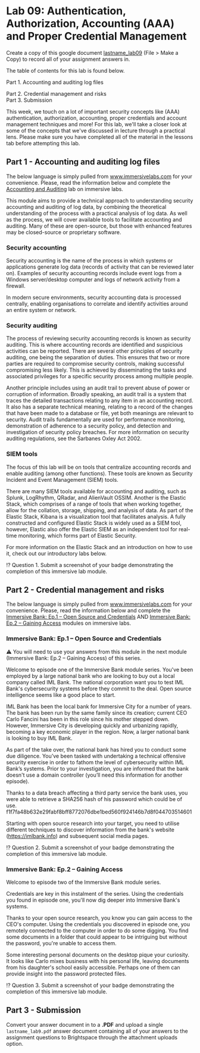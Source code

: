 # Lab 09: Authentication, Authorization, Accounting (AAA) and Proper Credential Management


Create a copy of this google document [lastname_lab09](https://docs.google.com/document/d/1xiAlbfG_8fXCWUxKg8Xqzn7hFUTO_Anp5xYGARpYInI/edit?usp=sharing) (File > Make a Copy) to record all of your assignment answers in.

The table of contents for this lab is found below.

Part 1. Accounting and auditing log files <br>
<!-- Part 2. Authentication and authorization flaws <br> -->
Part 2. Credential management and risks <br>
Part 3. Submission <br>

This week, we touch on a lot of important security concepts like (AAA) authentication, authorization, accounting, proper credentials and account management techniques and more! For this lab, we'll take a closer look at some of the concepts that we've discussed in lecture through a practical lens. Please make sure you have completed all of the material in the lessons tab before attempting this lab.

## Part 1 - Accounting and auditing log files

The below language is simply pulled from www.immersivelabs.com for your convenience. Please, read the information below and complete the [Accounting and Auditing](https://immersivelabs.online/labs/accounting-and-audit/) lab on immersive labs.


This module aims to provide a technical approach to understanding security accounting and auditing of log data, by combining the theoretical understanding of the process with a practical analysis of log data. As well as the process, we will cover available tools to facilitate accounting and auditing. Many of these are open-source, but those with enhanced features may be closed-source or proprietary software.

### Security accounting

Security accounting is the name of the process in which systems or applications generate log data (records of activity that can be reviewed later on). Examples of security accounting records include event logs from a Windows server/desktop computer and logs of network activity from a firewall.

In modern secure environments, security accounting data is processed centrally, enabling organisations to correlate and identify activities around an entire system or network.

### Security auditing

The process of reviewing security accounting records is known as security auditing. This is where accounting records are identified and suspicious activities can be reported. There are several other principles of security auditing, one being the separation of duties. This ensures that two or more parties are required to compromise security controls, making successful compromising less likely. This is achieved by disseminating the tasks and associated privileges for a specific security process among multiple people.

Another principle includes using an audit trail to prevent abuse of power or corruption of information. Broadly speaking, an audit trail is a system that traces the detailed transactions relating to any item in an accounting record. It also has a separate technical meaning, relating to a record of the changes that have been made to a database or file, yet both meanings are relevant to security. Audit trails fundamentally are used for performance monitoring, demonstration of adherence to a security policy, and detection and investigation of security policy breaches. For more information on security auditing regulations, see the Sarbanes Oxley Act 2002.

###  SIEM tools

The focus of this lab will be on tools that centralize accounting records and enable auditing (among other functions). These tools are known as Security Incident and Event Management (SIEM) tools.

There are many SIEM tools available for accounting and auditing, such as Splunk, LogRhythm, QRadar, and AlienVault OSSIM. Another is the Elastic Stack, which comprises of a range of tools that when working together, allow for the collation, storage, shipping, and analysis of data. As part of the Elastic Stack, Kibana is a visualization tool that facilitates analysis. A fully constructed and configured Elastic Stack is widely used as a SIEM tool, however, Elastic also offer the Elastic SIEM as an independent tool for real-time monitoring, which forms part of Elastic Security.

For more information on the Elastic Stack and an introduction on how to use it, check out our introductory labs below.

:interrobang: Question 1. Submit a screenshot of your badge demonstrating the completion of this immersive lab module.

<!-- ## Part 2 - Authentication and authorization flaws

The below language is simply pulled from www.immersivelabs.com for your convenience. Please, read the information below and complete the [Unrestricted File Upload](https://immersivelabs.online/labs/unrestricted-file-upload/category/offensive/series/authentication-and-authorisation-flaws) lab on immersive labs.

Unrestricted file upload is a vulnerability that occurs when insufficient checks are made on the file being uploaded. Thus, when weak security measures are implemented, an attacker can bypass them and upload their own code instead of the intended file (e.g., a PHP file when JPEG was expected). 

Once the file is successfully uploaded on the server, the attacker only needs to find a way to run it, leading to remote code execution. In the case of PHP and other server-side languages, navigating to the path of the file executes it on the server. 

In this module you must upload an image that enables you to take control of the server using a PHP shell, and then use that content to access the contents of /etc/token. More information on unrestricted file uploads can be found on the [OWASP website](https://owasp.org/www-community/vulnerabilities/Unrestricted_File_Upload).


:interrobang: Question 2. Submit a screenshot of your badge demonstrating the completion of this immersive lab module. -->

## Part 2 - Credential management and risks

The below language is simply pulled from www.immersivelabs.com for your convenience. Please, read the information below and complete the [Immersive Bank: Ep.1 – Open Source and Credentials](https://immersivelabs.online/labs/immersive-bank-episode-one-open-source-and-credentials/) AND [Immersive Bank: Ep.2 – Gaining Access](https://immersivelabs.online/labs/immersive-bank-episode-two-gaining-access/) modules on immersive labs.

### Immersive Bank: Ep.1 – Open Source and Credentials

:warning: You will need to use your answers from this module in the next module (Immersive Bank: Ep.2 – Gaining Access) of this series.

Welcome to episode one of the Immersive Bank module series. You've been employed by a large national bank who are looking to buy out a local company called IML Bank. The national corporation want you to test IML Bank's cybersecurity systems before they commit to the deal. Open source intelligence seems like a good place to start.

IML Bank has been the local bank for Immersive City for a number of years. The bank has been run by the same family since its creation; current CEO Carlo Fancini has been in this role since his mother stepped down. However, Immersive City is developing quickly and urbanizing rapidly, becoming a key economic player in the region. Now, a larger national bank is looking to buy IML Bank.

As part of the take over, the national bank has hired you to conduct some due diligence. You’ve been tasked with undertaking a technical offensive security exercise in order to fathom the level of cybersecurity within IML Bank’s systems. Prior to your investigation, you are informed that the bank doesn't use a domain controller (you’ll need this information for another episode).

Thanks to a data breach affecting a third party service the bank uses, you were able to retrieve a SHA256 hash of his password which could be of use. f1f7fa48b632e29fabf8bff8772076dbe1bed560f924146b7d8f044703514601

Starting with open source research into your target, you need to utilise different techniques to discover information from the bank's website (https://imlbank.info) and subsequent social media pages.

:interrobang: Question 2. Submit a screenshot of your badge demonstrating the completion of this immersive lab module.

### Immersive Bank: Ep.2 – Gaining Access

Welcome to episode two of the Immersive Bank module series. 

Credentials are key in this instalment of the series. Using the credentials you found in episode one, you'll now dig deeper into Immersive Bank's systems.

Thanks to your open source research, you know you can gain access to the CEO's computer. Using the credentials you discovered in episode one, you remotely connected to the computer in order to do some digging. You find some documents in a folder that could appear to be intriguing but without the password, you're unable to access them. 

Some interesting personal documents on the desktop pique your curiosity. It looks like Carlo mixes business with his personal life, leaving documents from his daughter's school easily accessible. Perhaps one of them can provide insight into the password protected files.

:interrobang: Question 3. Submit a screenshot of your badge demonstrating the completion of this immersive lab module.

## Part 3 - Submission

Convert your answer document in to a **.PDF** and upload a single `lastname_lab9.pdf` answer document containing all of your answers to the assignment questions to Brightspace through the attachment uploads option.
